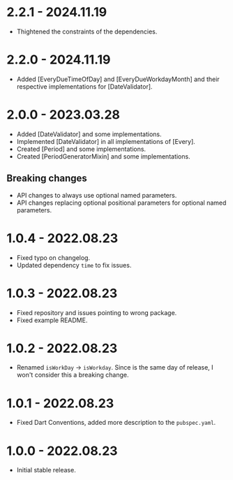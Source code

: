 # 2.2.1 - 2024.11.19

- Thightened the constraints of the dependencies.

# 2.2.0 - 2024.11.19

- Added [EveryDueTimeOfDay] and [EveryDueWorkdayMonth] and their respective implementations for [DateValidator].

# 2.0.0 - 2023.03.28

- Added [DateValidator] and some implementations.
- Implemented [DateValidator] in all implementations of [Every].
- Created [Period] and some implementations.
- Created [PeriodGeneratorMixin] and some implementations.

## Breaking changes

- API changes to always use optional named parameters.
- API changes replacing optional positional parameters for optional named parameters.

# 1.0.4 - 2022.08.23

- Fixed typo on changelog.
- Updated dependency `time` to fix issues.

# 1.0.3 - 2022.08.23

- Fixed repository and issues pointing to wrong package.
- Fixed example README.

# 1.0.2 - 2022.08.23

- Renamed `isWorkDay` -> `isWorkday`. Since is the same day of release, I won't consider this a breaking change.

# 1.0.1 - 2022.08.23

- Fixed Dart Conventions, added more description to the `pubspec.yaml`.

# 1.0.0 - 2022.08.23

- Initial stable release.
